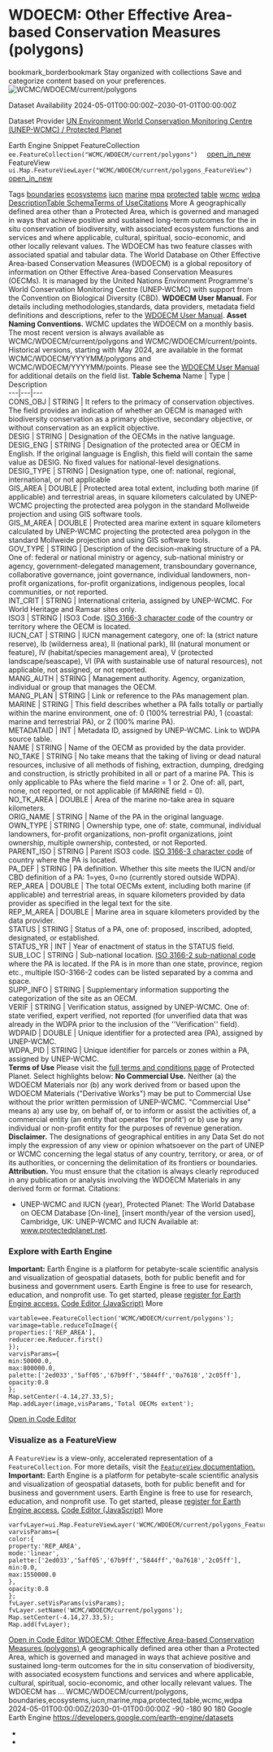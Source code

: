  
#  WDOECM: Other Effective Area-based Conservation Measures (polygons) 
bookmark_borderbookmark Stay organized with collections  Save and categorize content based on your preferences.
![WCMC/WDOECM/current/polygons](https://developers.google.com/earth-engine/datasets/images/WCMC/WCMC_WDOECM_current_polygons_sample.png) 

Dataset Availability
    2024-05-01T00:00:00Z–2030-01-01T00:00:00Z 

Dataset Provider
     [ UN Environment World Conservation Monitoring Centre (UNEP-WCMC) / Protected Planet ](https://www.protectedplanet.net/) 

Earth Engine Snippet
     FeatureCollection `    ee.FeatureCollection("WCMC/WDOECM/current/polygons")   ` [ open_in_new ](https://code.earthengine.google.com/?scriptPath=Examples:Datasets/WCMC/WCMC_WDOECM_current_polygons)      FeatureView  `    ui.Map.FeatureViewLayer("WCMC/WDOECM/current/polygons_FeatureView")   ` [ open_in_new ](https://code.earthengine.google.com/?scriptPath=Examples:Datasets/WCMC/WCMC_WDOECM_current_polygons_FeatureView) 

Tags
     [boundaries](https://developers.google.com/earth-engine/datasets/tags/boundaries) [ecosystems](https://developers.google.com/earth-engine/datasets/tags/ecosystems) [iucn](https://developers.google.com/earth-engine/datasets/tags/iucn) [marine](https://developers.google.com/earth-engine/datasets/tags/marine) [mpa](https://developers.google.com/earth-engine/datasets/tags/mpa) [protected](https://developers.google.com/earth-engine/datasets/tags/protected) [table](https://developers.google.com/earth-engine/datasets/tags/table) [wcmc](https://developers.google.com/earth-engine/datasets/tags/wcmc) [wdpa](https://developers.google.com/earth-engine/datasets/tags/wdpa)
[Description](https://developers.google.com/earth-engine/datasets/catalog/WCMC_WDOECM_current_polygons#description)[Table Schema](https://developers.google.com/earth-engine/datasets/catalog/WCMC_WDOECM_current_polygons#table-schema)[Terms of Use](https://developers.google.com/earth-engine/datasets/catalog/WCMC_WDOECM_current_polygons#terms-of-use)[Citations](https://developers.google.com/earth-engine/datasets/catalog/WCMC_WDOECM_current_polygons#citations) More
A geographically defined area other than a Protected Area, which is governed and managed in ways that achieve positive and sustained long-term outcomes for the in situ conservation of biodiversity, with associated ecosystem functions and services and where applicable, cultural, spiritual, socio-economic, and other locally relevant values.
The WDOECM has two feature classes with associated spatial and tabular data. The World Database on Other Effective Area-based Conservation Measures (WDOECM) is a global repository of information on Other Effective Area-based Conservation Measures (OECMs). It is managed by the United Nations Environment Programme's World Conservation Monitoring Centre (UNEP-WCMC) with support from the Convention on Biological Diversity (CBD).
**WDOECM User Manual.** For details including methodologies,standards, data providers, metadata field definitions and descriptions, refer to the [WDOECM User Manual](https://wdpa.s3-eu-west-1.amazonaws.com/WDPA_Manual/English/WDPA_WDOECM_Manual_1_6.pdf).
**Asset Naming Conventions.** WCMC updates the WDOECM on a monthly basis. The most recent version is always available as WCMC/WDOECM/current/polygons and WCMC/WDOECM/current/points. Historical versions, starting with May 2024, are available in the format WCMC/WDOECM/YYYYMM/polygons and WCMC/WDOECM/YYYYMM/points.
Please see the [WDOECM User Manual](https://wdpa.s3-eu-west-1.amazonaws.com/WDPA_Manual/English/WDPA_WDOECM_Manual_1_6.pdf) for additional details on the field list.
**Table Schema**
Name | Type | Description  
---|---|---  
CONS_OBJ | STRING | It refers to the primacy of conservation objectives. The field provides an indication of whether an OECM is managed with biodiversity conservation as a primary objective, secondary objective, or without conservation as an explicit objective.  
DESIG | STRING | Designation of the OECMs in the native language.  
DESIG_ENG | STRING | Designation of the protected area or OECM in English. If the original language is English, this field will contain the same value as DESIG. No fixed values for national-level designations.  
DESIG_TYPE | STRING | Designation type, one of: national, regional, international, or not applicable  
GIS_AREA | DOUBLE | Protected area total extent, including both marine (if applicable) and terrestrial areas, in square kilometers calculated by UNEP-WCMC projecting the protected area polygon in the standard Mollweide projection and using GIS software tools.  
GIS_M_AREA | DOUBLE | Protected area marine extent in square kilometers calculated by UNEP-WCMC projecting the protected area polygon in the standard Mollweide projection and using GIS software tools.  
GOV_TYPE | STRING | Description of the decision-making structure of a PA. One of: federal or national ministry or agency, sub-national ministry or agency, government-delegated management, transboundary governance, collaborative governance, joint governance, individual landowners, non-profit organizations, for-profit organizations, indigenous peoples, local communities, or not reported.  
INT_CRIT | STRING | International criteria, assigned by UNEP-WCMC. For World Heritage and Ramsar sites only.  
ISO3 | STRING | ISO3 Code. [ISO 3166-3 character code](https://en.wikipedia.org/wiki/ISO_3166-3) of the country or territory where the OECM is located.  
IUCN_CAT | STRING | IUCN management category, one of: Ia (strict nature reserve), Ib (wilderness area), II (national park), III (natural monument or feature), IV (habitat/species management area), V (protected landscape/seascape), VI (PA with sustainable use of natural resources), not applicable, not assigned, or not reported.  
MANG_AUTH | STRING | Management authority. Agency, organization, individual or group that manages the OECM.  
MANG_PLAN | STRING | Link or reference to the PAs management plan.  
MARINE | STRING | This field describes whether a PA falls totally or partially within the marine environment, one of: 0 (100% terrestrial PA), 1 (coastal: marine and terrestrial PA), or 2 (100% marine PA).  
METADATAID | INT | Metadata ID, assigned by UNEP-WCMC. Link to WDPA source table.  
NAME | STRING | Name of the OECM as provided by the data provider.  
NO_TAKE | STRING | No take means that the taking of living or dead natural resources, inclusive of all methods of fishing, extraction, dumping, dredging and construction, is strictly prohibited in all or part of a marine PA. This is only applicable to PAs where the field marine = 1 or 2. One of: all, part, none, not reported, or not applicable (if MARINE field = 0).  
NO_TK_AREA | DOUBLE | Area of the marine no-take area in square kilometers.  
ORIG_NAME | STRING | Name of the PA in the original language.  
OWN_TYPE | STRING | Ownership type, one of: state, communal, individual landowners, for-profit organizations, non-profit organizations, joint ownership, multiple ownership, contested, or not Reported.  
PARENT_ISO | STRING | Parent ISO3 code. [ISO 3166-3 character code](https://en.wikipedia.org/wiki/ISO_3166-3) of country where the PA is located.  
PA_DEF | STRING | PA definition. Whether this site meets the IUCN and/or CBD definition of a PA: 1=yes, 0=no (currently stored outside WDPA).  
REP_AREA | DOUBLE | The total OECMs extent, including both marine (if applicable) and terrestrial areas, in square kilometers provided by data provider as specified in the legal text for the site.  
REP_M_AREA | DOUBLE | Marine area in square kilometers provided by the data provider.  
STATUS | STRING | Status of a PA, one of: proposed, inscribed, adopted, designated, or established.  
STATUS_YR | INT | Year of enactment of status in the STATUS field.  
SUB_LOC | STRING | Sub-national location. [ISO 3166-2 sub-national code](https://en.wikipedia.org/wiki/ISO_3166-2) where the PA is located. If the PA is in more than one state, province, region etc., multiple ISO-3166-2 codes can be listed separated by a comma and space.  
SUPP_INFO | STRING | Supplementary information supporting the categorization of the site as an OECM.  
VERIF | STRING | Verification status, assigned by UNEP-WCMC. One of: state verified, expert verified, not reported (for unverified data that was already in the WDPA prior to the inclusion of the ''Verification'' field).  
WDPAID | DOUBLE | Unique identifier for a protected area (PA), assigned by UNEP-WCMC.  
WDPA_PID | STRING | Unique identifier for parcels or zones within a PA, assigned by UNEP-WCMC.  
**Terms of Use**
Please visit the [full terms and conditions page](https://www.protectedplanet.net/c/terms-and-conditions) of Protected Planet. Select highlights below:
**No Commercial Use.** Neither (a) the WDOECM Materials nor (b) any work derived from or based upon the WDOECM Materials ("Derivative Works") may be put to Commercial Use without the prior written permission of UNEP-WCMC. "Commercial Use" means a) any use by, on behalf of, or to inform or assist the activities of, a commercial entity (an entity that operates 'for profit') or b) use by any individual or non-profit entity for the purposes of revenue generation.
**Disclaimer.** The designations of geographical entities in any Data Set do not imply the expression of any view or opinion whatsoever on the part of UNEP or WCMC concerning the legal status of any country, territory, or area, or of its authorities, or concerning the delimitation of its frontiers or boundaries.
**Attribution.** You must ensure that the citation is always clearly reproduced in any publication or analysis involving the WDOECM Materials in any derived form or format.
Citations:
  * UNEP-WCMC and IUCN (year), Protected Planet: The World Database on OECM Database [On-line], [insert month/year of the version used], Cambridge, UK: UNEP-WCMC and IUCN Available at: www.protectedplanet.net.


### Explore with Earth Engine
**Important:** Earth Engine is a platform for petabyte-scale scientific analysis and visualization of geospatial datasets, both for public benefit and for business and government users. Earth Engine is free to use for research, education, and nonprofit use. To get started, please [register for Earth Engine access.](https://console.cloud.google.com/earth-engine)
[Code Editor (JavaScript)](https://developers.google.com/earth-engine/datasets/catalog/WCMC_WDOECM_current_polygons#code-editor-javascript-sample) More
```
vartable=ee.FeatureCollection('WCMC/WDOECM/current/polygons');
varimage=table.reduceToImage({
properties:['REP_AREA'],
reducer:ee.Reducer.first()
});
varvisParams={
min:50000.0,
max:800000.0,
palette:['2ed033','5aff05','67b9ff','5844ff','0a7618','2c05ff'],
opacity:0.8
};
Map.setCenter(-4.14,27.33,5);
Map.addLayer(image,visParams,'Total OECMs extent');
```
[ Open in Code Editor ](https://code.earthengine.google.com/?scriptPath=Examples:Datasets/WCMC/WCMC_WDOECM_current_polygons)
### Visualize as a FeatureView
A `FeatureView` is a view-only, accelerated representation of a `FeatureCollection`. For more details, visit the [ `FeatureView` documentation. ](https://developers.google.com/earth-engine/guides/featureview_overview)
**Important:** Earth Engine is a platform for petabyte-scale scientific analysis and visualization of geospatial datasets, both for public benefit and for business and government users. Earth Engine is free to use for research, education, and nonprofit use. To get started, please [register for Earth Engine access.](https://console.cloud.google.com/earth-engine)
[Code Editor (JavaScript)](https://developers.google.com/earth-engine/datasets/catalog/WCMC_WDOECM_current_polygons#code-editor-javascript-sample) More
```
varfvLayer=ui.Map.FeatureViewLayer('WCMC/WDOECM/current/polygons_FeatureView');
varvisParams={
color:{
property:'REP_AREA',
mode:'linear',
palette:['2ed033','5aff05','67b9ff','5844ff','0a7618','2c05ff'],
min:0.0,
max:1550000.0
},
opacity:0.8
};
fvLayer.setVisParams(visParams);
fvLayer.setName('WCMC/WDOECM/current/polygons');
Map.setCenter(-4.14,27.33,5);
Map.add(fvLayer);
```
[ Open in Code Editor ](https://code.earthengine.google.com/?scriptPath=Examples:Datasets/WCMC/WCMC_WDOECM_current_polygons_FeatureView)
[ WDOECM: Other Effective Area-based Conservation Measures (polygons) ](https://developers.google.com/earth-engine/datasets/catalog/WCMC_WDOECM_current_polygons)
A geographically defined area other than a Protected Area, which is governed and managed in ways that achieve positive and sustained long-term outcomes for the in situ conservation of biodiversity, with associated ecosystem functions and services and where applicable, cultural, spiritual, socio-economic, and other locally relevant values. The WDOECM has …
WCMC/WDOECM/current/polygons, boundaries,ecosystems,iucn,marine,mpa,protected,table,wcmc,wdpa 
2024-05-01T00:00:00Z/2030-01-01T00:00:00Z
-90 -180 90 180 
Google Earth Engine
https://developers.google.com/earth-engine/datasets
  * [ ](https://doi.org/https://www.protectedplanet.net/)
  * [ ](https://doi.org/https://developers.google.com/earth-engine/datasets/catalog/WCMC_WDOECM_current_polygons)


